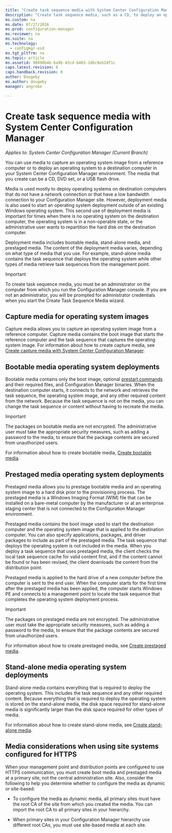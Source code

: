```yaml
---
title: "Create task sequence media with System Center Configuration Manager"
description: "Create task sequence media, such as a CD, to deploy an operating system to a destination computer in your Configuration Manager environment."
ms.custom: na
ms.date: 07/27/2016
ms.prod: configuration-manager
ms.reviewer: na
ms.suite: na
ms.technology:
  - configmgr-osd
ms.tgt_pltfrm: na
ms.topic: article
ms.assetid: 90498b4b-6a9b-43cd-b465-1d6c9a52df1c
caps.latest.revision: 8
caps.handback.revision: 0
author: Dougebyms.author: dougebymanager: angrobe

---
```

# Create task sequence media with System Center Configuration Manager*Applies to: System Center Configuration Manager (Current Branch)*
You can use media to capture an operating system image from a reference computer or to deploy an operating system to a destination computer in your System Center Configuration Manager environment. The media that you create can be a CD, DVD set, or a USB flash drive.  

 Media is used mostly to deploy operating systems on destination computers that do not have a network connection or that have a low bandwidth connection to your Configuration Manager site. However, deployment media is also used to start an operating system deployment outside of an existing Windows operating system. This second use of deployment media is important for times when there is no operating system on the destination computer, the operating system is in a non-operable state, or the administrative user wants to repartition the hard disk on the destination computer.  

 Deployment media includes bootable media, stand-alone media, and prestaged media. The content of the deployment media varies, depending on what type of media that you use. For example, stand-alone media contains the task sequence that deploys the operating system while other types of media retrieve task sequences from the management point.  

> [!IMPORTANT]  
>  To create task sequence media, you must be an administrator on the computer from which you run  the Configuration Manager console. If you are not an administrator, you will be prompted for administrator  credentials  when you start the Create Task Sequence Media wizard.  

##  <a name="BKMK_PlanCaptureMedia"></a> Capture media for operating system images  
 Capture media allows you to capture an operating system image from a reference computer. Capture media contains the boot image that starts the reference computer and the task sequence that captures the operating system image. For information about how to create capture media, see [Create capture media with System Center Configuration Manager](create-capture-media.md).  

##  <a name="BKMK_PlanBootableMedia"></a> Bootable media operating system deployments  
 Bootable media contains only the boot image, optional [prestart commands](../understand/prestart-commands-for-task-sequence-media.md) and their required files, and Configuration Manager binaries. When the destination computer starts, it connects to the network and retrieves the task sequence, the operating system image, and any other required content from the network. Because the task sequence is not on the media, you can change the task sequence or content without having to recreate the media.  

> [!IMPORTANT]  
>  The packages on bootable media are not encrypted. The administrative user must take the appropriate security measures, such as adding a password to the media, to ensure that the package contents are secured from unauthorized users.  

 For information about how to create bootable media, [Create bootable media](create-bootable-media.md).  

##  <a name="BKMK_PlanPrestagedMedia"></a> Prestaged media operating system deployments  
 Prestaged media allows you to prestage bootable media and an operating system image to a hard disk prior to the provisioning process. The prestaged media is a Windows Imaging Format (WIM) file that can be installed on a bare-metal computer by the manufacturer or at an enterprise staging center that is not connected to the Configuration Manager environment.  

 Prestaged media contains the boot image used to start the destination computer and the operating system image that is applied to the destination computer. You can also specify applications, packages, and driver packages to include as part of the prestaged media. The task sequence that deploys the operating system is not included in the media. When you deploy a task sequence that uses prestaged media, the client checks the local task sequence cache for valid content first, and if the content cannot be found or has been revised, the client downloads the content from the distribution point.  

 Prestaged media is applied to the hard drive of a new computer before the computer is sent to the end user. When the computer starts for the first time after the prestaged media has been applied, the computer starts Windows PE and connects to a management point to locate the task sequence that completes the operating system deployment process.  

> [!IMPORTANT]  
>  The packages on prestaged media are not encrypted. The administrative user must take the appropriate security measures, such as adding a password to the media, to ensure that the package contents are secured from unauthorized users.  

 For information about how to create prestaged media, see [Create prestaged media](create-prestaged-media.md).  

##  <a name="BKMK_PlanStandaloneMedia"></a> Stand-alone media operating system deployments  
 Stand-alone media contains everything that is required to deploy the operating system. This includes the task sequence and any other required content. Because everything that is required to deploy the operating system is stored on the stand-alone media, the disk space required for stand-alone media is significantly larger than the disk space required for other types of media.  

 For information about how to create stand-alone media, see [Create stand-alone media](create-stand-alone-media.md).  

## Media considerations when using site systems configured for HTTPS  
 When your management point and distribution points are configured to use HTTPS communication, you must create boot media and prestaged media at a primary site, not the central administration site. Also, consider the following to help you determine whether to configure the media as dynamic or site-based:  

-   To configure the media as dynamic media, all primary sites must have the root CA of the site from which you created the media. You can import the root CA to all primary sites in your hierarchy.  

-   When primary sites in your Configuration Manager hierarchy use different root CAs, you must use site-based media at each site.  

